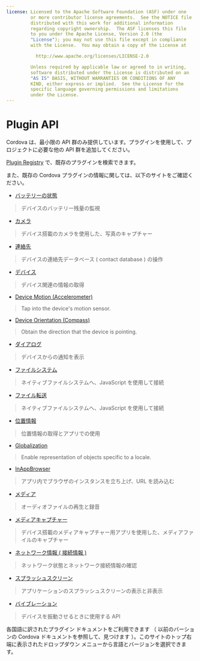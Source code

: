 ```yaml
---
license: Licensed to the Apache Software Foundation (ASF) under one
         or more contributor license agreements.  See the NOTICE file
         distributed with this work for additional information
         regarding copyright ownership.  The ASF licenses this file
         to you under the Apache License, Version 2.0 (the
         "License"); you may not use this file except in compliance
         with the License.  You may obtain a copy of the License at

           http://www.apache.org/licenses/LICENSE-2.0

         Unless required by applicable law or agreed to in writing,
         software distributed under the License is distributed on an
         "AS IS" BASIS, WITHOUT WARRANTIES OR CONDITIONS OF ANY
         KIND, either express or implied.  See the License for the
         specific language governing permissions and limitations
         under the License.
---
```


# Plugin API

Cordova は、最小限の API 群のみ提供しています。プラグインを使用して、プロジェクトに必要な他の API 群を追加してください。

[Plugin Registry](http://plugins.cordova.io/) で、既存のプラグインを検索できます。

また、既存の Cordova プラグインの情報に関しては、以下のサイトをご確認ください。

- [バッテリーの状態](https://github.com/apache/cordova-plugin-battery-status/blob/dev/doc/index.md)
> デバイスのバッテリー残量の監視

- [カメラ](https://github.com/apache/cordova-plugin-camera/blob/dev/doc/index.md)
> デバイス搭載のカメラを使用した、写真のキャプチャー

- [連絡先](https://github.com/apache/cordova-plugin-contacts/blob/dev/doc/index.md)
> デバイスの連絡先データベース ( contact database ) の操作 

- [デバイス](https://github.com/apache/cordova-plugin-device/blob/dev/doc/index.md)
> デバイス関連の情報の取得

- [Device Motion (Accelerometer)](https://github.com/apache/cordova-plugin-device-motion/blob/dev/doc/index.md)
> Tap into the device's motion sensor.

- [Device Orientation (Compass)](https://github.com/apache/cordova-plugin-device-orientation/blob/dev/doc/index.md)
> Obtain the direction that the device is pointing.

- [ダイアログ](https://github.com/apache/cordova-plugin-dialogs/blob/dev/doc/index.md)
> デバイスからの通知を表示

- [ファイルシステム](https://github.com/apache/cordova-plugin-file/blob/dev/doc/index.md)
> ネイティブファイルシステムへ、JavaScript を使用して接続

- [ファイル転送](https://github.com/apache/cordova-plugin-file-transfer/blob/dev/doc/index.md)
> ネイティブファイルシステムへ、JavaScript を使用して接続

- [位置情報](https://github.com/apache/cordova-plugin-geolocation/blob/dev/doc/index.md)
> 位置情報の取得とアプリでの使用

- [Globalization](https://github.com/apache/cordova-plugin-globalization/blob/dev/doc/index.md)
> Enable representation of objects specific to a locale.

- [InAppBrowser](https://github.com/apache/cordova-plugin-inappbrowser/blob/dev/doc/index.md)
> アプリ内でブラウザのインスタンスを立ち上げ、URL を読み込む

- [メディア](https://github.com/apache/cordova-plugin-media/blob/dev/doc/index.md)
> オーディオファイルの再生と録音

- [メディアキャプチャー](https://github.com/apache/cordova-plugin-media-capture/blob/dev/doc/index.md)
> デバイス搭載のメディアキャプチャー用アプリを使用した、メディアファイルのキャプチャー

- [ネットワーク情報 ( 接続情報 )](https://github.com/apache/cordova-plugin-network-information/blob/dev/doc/index.md)
> ネットワーク状態とネットワーク接続情報の確認

- [スプラッシュスクリーン](https://github.com/apache/cordova-plugin-splashscreen/blob/dev/doc/index.md)
> アプリケーションのスプラッシュスクリーンの表示と非表示

- [バイブレーション](https://github.com/apache/cordova-plugin-vibration/blob/dev/doc/index.md)
> デバイスを振動させるときに使用する API 

各国語に訳されたプラグイン ドキュメントをご利用できます （ 以前のバーションの Cordova ドキュメントを参照して、見つけます ）。このサイトのトップ右端に表示されたドロップダウン メニューから言語とバージョンを選択できます。


